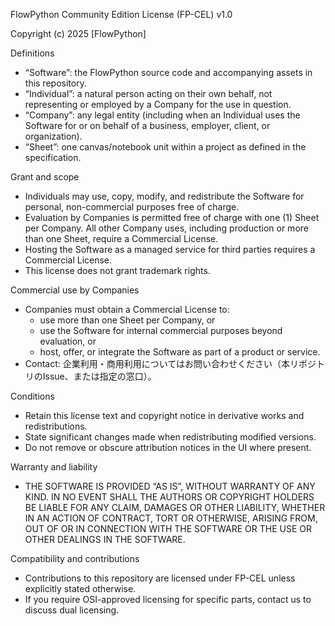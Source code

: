 FlowPython Community Edition License (FP-CEL) v1.0

Copyright (c) 2025 [FlowPython]

Definitions
- “Software”: the FlowPython source code and accompanying assets in this repository.
- “Individual”: a natural person acting on their own behalf, not representing or employed by a Company for the use in question.
- “Company”: any legal entity (including when an Individual uses the Software for or on behalf of a business, employer, client, or organization).
- “Sheet”: one canvas/notebook unit within a project as defined in the specification.

Grant and scope
- Individuals may use, copy, modify, and redistribute the Software for personal, non-commercial purposes free of charge.
- Evaluation by Companies is permitted free of charge with one (1) Sheet per Company. All other Company uses, including production or more than one Sheet, require a Commercial License.
- Hosting the Software as a managed service for third parties requires a Commercial License.
- This license does not grant trademark rights.

Commercial use by Companies
- Companies must obtain a Commercial License to:
  - use more than one Sheet per Company, or
  - use the Software for internal commercial purposes beyond evaluation, or
  - host, offer, or integrate the Software as part of a product or service.
- Contact: 企業利用・商用利用についてはお問い合わせください（本リポジトリのIssue、または指定の窓口）。

Conditions
- Retain this license text and copyright notice in derivative works and redistributions.
- State significant changes made when redistributing modified versions.
- Do not remove or obscure attribution notices in the UI where present.

Warranty and liability
- THE SOFTWARE IS PROVIDED “AS IS”, WITHOUT WARRANTY OF ANY KIND. IN NO EVENT SHALL THE AUTHORS OR COPYRIGHT HOLDERS BE LIABLE FOR ANY CLAIM, DAMAGES OR OTHER LIABILITY, WHETHER IN AN ACTION OF CONTRACT, TORT OR OTHERWISE, ARISING FROM, OUT OF OR IN CONNECTION WITH THE SOFTWARE OR THE USE OR OTHER DEALINGS IN THE SOFTWARE.

Compatibility and contributions
- Contributions to this repository are licensed under FP-CEL unless explicitly stated otherwise.
- If you require OSI-approved licensing for specific parts, contact us to discuss dual licensing.
